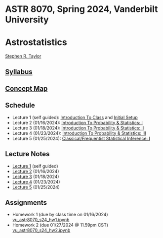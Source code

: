 # ASTR 8070, Spring 2024, Vanderbilt University
# Astrostatistics

[Stephen R. Taylor](https://my.vanderbilt.edu/stephentaylor/) 

## [Syllabus](ASTR8070_Syllabus_Spring2024.pdf)
## [Concept Map](ASTR8070__ConceptMap.pdf)

## Schedule

* Lecture 1 (self guided): [Introduction To Class](lectures/Lecture_1a.ipynb) and [Initial Setup](lectures/Lecture_1b.ipynb)
* Lecture 2 (01/16/2024): [Introduction To Probability & Statistics: I](lectures/Lecture_2.ipynb)
* Lecture 3 (01/18/2024): [Introduction To Probability & Statistics: II](lectures/Lecture_3.ipynb)
* Lecture 4 (01/23/2024): [Introduction To Probability & Statistics: III](lectures/Lecture_4.ipynb)
* Lecture 5 (01/25/2024): [Classical/Frequentist Statistical Inference: I](lectures/Lecture_5.ipynb)
<!--
* Lecture 6 (02/03/2022): [Classical/Frequentist Statistical Inference: II](lectures/Lecture_6.ipynb)
* Lecture 7 (02/08/2022): [Classical/Frequentist Statistical Inference: III](lectures/Lecture_7.ipynb)
* Lecture 8 (02/10/2022): [Bayesian Statistical Inference: I](lectures/Lecture_8.ipynb)
* Lecture 9 (02/15/2022): [Bayesian Statistical Inference: II](lectures/Lecture_9.ipynb)
* Lecture 10 (02/17/2022): [Bayesian Statistical Inference: III](lectures/Lecture_10.ipynb)
* Lecture 11 (02/22/2022): [Bayesian Statistical Inference: IV](lectures/Lecture_11.ipynb)
* Lecture 12 (02/24/2022): [Bayesian Statistical Inference: V](lectures/Lecture_12.ipynb)
* Lecture 13 (03/01/2022): [Data Mining & Machine Learning: Intro to Scikit-Learn](lectures/Lecture_13.ipynb)
* Lecture 14 (03/03/2022): [Density Estimation & Clustering](lectures/Lecture_14.ipynb)
* Lecture 15 (03/15/2022): [Dimensional Reduction: I](lectures/Lecture_15.ipynb)
* Lecture 16 (03/17/2022): [Dimensional Reduction: II](lectures/Lecture_16.ipynb)
* Lecture 17 (03/22/2022): [Regression: I](lectures/Lecture_17.ipynb)
* Lecture 18 (03/24/2022): [Regression: II](lectures/Lecture_18.ipynb)
* Lecture 19 (03/29/2022): [Classification: I](lectures/Lecture_19.ipynb)
* Lecture 20 (03/31/2022): [Classification: II](lectures/Lecture_20.ipynb)
* Lecture 21 (04/05/2022): [Deep Learning: I](lectures/Lecture_21.ipynb)
* Lecture 22 (04/07/2022): [Deep Learning: II](lectures/Lecture_22.ipynb)
* Lecture 23 (04/14/2022): [Time Series Analysis: I](lectures/Lecture_23.ipynb)
* Lecture 24 (04/19/2022): [Time Series Analysis: II](lectures/Lecture_24.ipynb)
-->

## Lecture Notes

* [Lecture 1](lectures/notes/Lecture%201.pdf) (self guided)
* [Lecture 2](lectures/notes/Lecture%202.pdf) (01/16/2024)
* [Lecture 3](lectures/notes/Lecture%203.pdf) (01/18/2024)
* [Lecture 4](lectures/notes/Lecture%204.pdf) (01/23/2024)
* [Lecture 5](lectures/notes/Lecture%205.pdf) (01/25/2024)
<!--
* [Lecture 6](lectures/notes/Lecture%206.pdf) (02/03/2022)
* [Lecture 7](lectures/notes/Lecture%207.pdf) (02/08/2022)
* [Lecture 8](lectures/notes/Lecture%208.pdf) (02/10/2022)
* [Lecture 9](lectures/notes/Lecture%209.pdf) (02/15/2022)
* [Lecture 10](lectures/notes/Lecture%2010.pdf) (02/17/2022)
* [Lecture 11](lectures/notes/Lecture%2011.pdf) (02/22/2022)
* [Lecture 12](lectures/notes/Lecture%2012.pdf) (02/24/2022)
* [Lecture 13](lectures/notes/Lecture%2013.pdf) (03/01/2022)
* [Lecture 14](lectures/notes/Lecture%2014.pdf) (03/03/2022)
* [Lecture 15](lectures/notes/Lecture%2015.pdf) (03/15/2022)
* [Lecture 16](lectures/notes/Lecture%2016.pdf) (03/17/2022)
* [Lecture 17](lectures/notes/Lecture%2017.pdf) (03/22/2022)
* [Lecture 18](lectures/notes/Lecture%2018.pdf) (03/24/2022)
* [Lecture 19](lectures/notes/Lecture%2019.pdf) (03/29/2022)
* [Lecture 20](lectures/notes/Lecture%2020.pdf) (03/31/2022)
* [Lecture 21](lectures/notes/Lecture%2021.pdf) (04/05/2022)
* [Lecture 22](lectures/notes/Lecture%2022.pdf) (04/07/2022)
* [Lecture 23](lectures/notes/Lecture%2023.pdf) (04/14/2022)
* [Lecture 24](lectures/notes/Lecture%2024.pdf) (04/19/2022)
-->

## Assignments

* Homework 1 (due by class time on 01/16/2024) [vu_astr8070_s24_hw1.ipynb](coursework/homeworks/vu_astr8070_s24_hw1.ipynb)
* Homework 2 (due 01/27/2024 @ 11.59pm CST) [vu_astr8070_s24_hw2.ipynb](coursework/homeworks/vu_astr8070_s24_hw2.ipynb)
<!--
* Homework 3 (due 02/12/2022 @ 11.59pm CST) [vu_astr8070_s22_hw3.ipynb](coursework/homeworks/vu_astr8070_s22_hw3.ipynb)
* Homework 4 (due 02/26/2022 @ 11.59pm CST) [vu_astr8070_s22_hw4.ipynb](coursework/homeworks/vu_astr8070_s22_hw4.ipynb)
* Homework 5 (due 03/05/2022 @ 11.59pm CST) [vu_astr8070_s22_hw5.ipynb](coursework/homeworks/vu_astr8070_s22_hw5.ipynb)
* Homework 6 (due 03/26/2022 @ 11.59pm CDT) [vu_astr8070_s22_hw6.ipynb](coursework/homeworks/vu_astr8070_s22_hw6.ipynb)
* Homework 7 (due 04/02/2022 @ 11.59pm CDT) [vu_astr8070_s22_hw7.ipynb](coursework/homeworks/vu_astr8070_s22_hw7.ipynb)
* Homework 8 (due 04/09/2022 @ 11.59pm CDT) [vu_astr8070_s22_hw8.ipynb](coursework/homeworks/vu_astr8070_s22_hw8.ipynb)
* Homework 9 (due 04/16/2022 @ 11.59pm CDT) [vu_astr8070_s22_hw9.ipynb](coursework/homeworks/vu_astr8070_s22_hw9.ipynb)
-->
